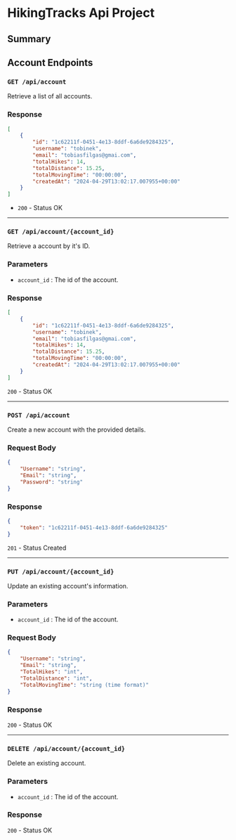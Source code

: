 # HikingTracks Api Project

## Summary

## Account Endpoints

### `GET /api/account`

Retrieve a list of all accounts.

### Response

``` json
[
    {
        "id": "1c62211f-0451-4e13-8ddf-6a6de9284325",
        "username": "tobinek",
        "email": "tobiasfilgas@gmai.com",
        "totalHikes": 14,
        "totalDistance": 15.25,
        "totalMovingTime": "00:00:00",
        "createdAt": "2024-04-29T13:02:17.007955+00:00"
    }
]
```

- `200` - Status OK

---

### `GET /api/account/{account_id}`

Retrieve a account by it's ID.

### Parameters

- `account_id` : The id of the account.

### Response

``` json
[
    {
        "id": "1c62211f-0451-4e13-8ddf-6a6de9284325",
        "username": "tobinek",
        "email": "tobiasfilgas@gmai.com",
        "totalHikes": 14,
        "totalDistance": 15.25,
        "totalMovingTime": "00:00:00",
        "createdAt": "2024-04-29T13:02:17.007955+00:00"
    }
]
```

`200` - Status OK

---

### `POST /api/account`

Create a new account with the provided details.

### Request Body

``` json
{
    "Username": "string",
    "Email": "string",
    "Password": "string"
}
```

### Response

``` json
{
    "token": "1c62211f-0451-4e13-8ddf-6a6de9284325"
}
```

`201` - Status Created

---

### `PUT /api/account/{account_id}`

Update an existing account's information.

### Parameters

- `account_id` : The id of the account.

### Request Body

```json
{
    "Username": "string",
    "Email": "string",
    "TotalHikes": "int",
    "TotalDistance": "int",
    "TotalMovingTime": "string (time format)"
}
```

### Response

`200` - Status OK

---

### `DELETE /api/account/{account_id}`

Delete an existing account.

### Parameters

- `account_id` : The id of the account.

### Response

`200` - Status OK
